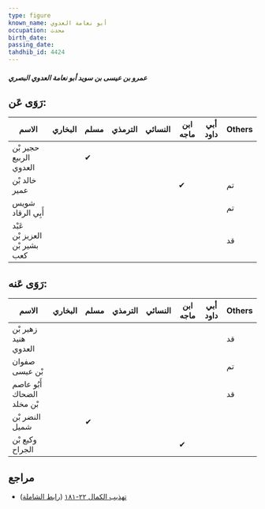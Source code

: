 ```yaml
---
type: figure
known_name: أبو نعامة العدوي
occupation: محدث
birth_date:
passing_date:
tahdhib_id: 4424
---
```

##### عمرو بن عيسى بن سويد أبو نعامة العدوي البصري

## رَوَى عَن:
| الاسم                         | البخاري | مسلم | الترمذي | النسائي | ابن ماجه | أبي داود | Others |
| ----------------------------- | ------- | ---- | ------- | ------- | -------- | -------- | ------ |
| حجير بْن الربيع العدوي        |         | ✔    |         |         |          |          |        |
| خالد بْن عمير                 |         |      |         |         | ✔        |          | تم     |
| شويس أَبِي الرقاد             |         |      |         |         |          |          | تم     |
| عَبْد العزيز بْن بشير بْن كعب |         |      |         |         |          |          | قد     |
## رَوَى عَنه:
| الاسم                      | البخاري | مسلم | الترمذي | النسائي | ابن ماجه | أبي داود | Others |
| -------------------------- | ------- | ---- | ------- | ------- | -------- | -------- | ------ |
| زهير بْن هنيد العدوي       |         |      |         |         |          |          | قد     |
| صفوان بْن عيسى             |         |      |         |         |          |          | تم     |
| أَبُو عاصم الضحاك بْن مخلد |         |      |         |         |          |          | قد     |
| النضر بْن شميل             |         | ✔    |         |         |          |          |        |
| وكيع بْن الجراح            |         |      |         |         | ✔        |          |        |
## مراجع
- [تهذيب الكمال ٢٢-١٨١](obsidian://open?vault=Tahdhib-al-Kamal&file=Figures/٤٤٢٤-عمرو%20بن%20عيسى%20بن%20سويد%20أبو%20نعامة%20العدوي%20البصري) ([رابط الشاملة](https://shamela.ws/book/3722/11434))